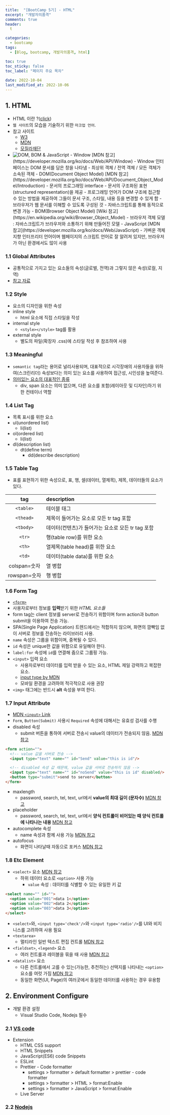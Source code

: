 ```yaml
---
title:  "[BootCamp 5기] - HTML"
excerpt: "개발자의품격"
comments: true
header:
  t

categories:
  - bootcamp
tags:
  - [Blog, bootcamp, 개발자의품격, html]

toc: true
toc_sticky: false
toc_label: "페이지 주요 목차" 
 
date: 2022-10-04
last_modified_at: 2022-10-06
---
```


<!-- <img src="../../assets/images/posts/bootcamp005/개발자의품격001.png" width="100%"/> -->

## 1. HTML

- HTML 이란 ?([click](https://namu.wiki/w/HTML))
- `웹 사이트`의 모습을 기술하기 위한 `마크업 언어`.
- 참고 사이트
  - [W3](https://www.w3.org/)
  - [MDN](https://developer.mozilla.org/ko/)
  - [모질라재단](https://namu.wiki/w/%EB%AA%A8%EC%A7%88%EB%9D%BC%20%EC%9E%AC%EB%8B%A8)
- <img src="https://velog.velcdn.com/images%2Fhadoyaji%2Fpost%2F441a79f9-24d3-44c2-abfc-73d7dfbaa8f0%2Fimage.png" with="70%" alt="DOM, BOM & JavaScript"/>
  - Window [MDN 참고](https://developer.mozilla.org/ko/docs/Web/API/Window)
    - Window 인터페이스는 DOM 문서를 담은 창을 나타냄
    - 최상위 객체 / 전역 객체 / 모든 객체가 소속된 객체
  - DOM(Document Object Model) [MDN 참고](https://developer.mozilla.org/ko/docs/Web/API/Document_Object_Model/Introduction)
    - 문서의 프로그래밍 interface
    - 문서의 구조화된 표현(structured representation)을 제공
    - 프로그래밍 언어가 DOM 구조에 접근할 수 있는 방법을 제공하여 그들이 문서 구조, 스타일, 내용 등을 변경할 수 있게 함
    - 브라우저가 웹 문서를 이해할 수 있도록 구성된 것
    - 자바스크립트를 통해 동적으로 변경 가능
  - BOM(Browser Object Model) [Wiki 참고](https://en.wikipedia.org/wiki/Browser_Object_Model)
    - 브라우저 객체 모델 : 자바스크립트가 브라우저와 소통하기 위해 만들어진 모델
  - JavaScript [MDN 참고](https://developer.mozilla.org/ko/docs/Web/JavaScript)
    - 가벼운 객체 지향 인터프리터 언어이며 웹페이지의 스크립트 언어로 잘 알려져 있지만, 브라우저가 아닌 환경에서도 많이 사용

### 1.1 Global Attributes

- 공통적으로 가지고 있는 요소들의 속성(글로벌, 전역)과 그렇지 않은 속성(로컬, 지역)
- [참고 자료](https://developer.mozilla.org/ko/docs/Web/HTML/Global_attributes)

### 1.2 Style

- 요소의 디자인을 위한 속성
- inline style
  - html 요소에 직접 스타일을 작성
- internal style
  - ```<style></style>``` tag를 활용
- external style
  - 별도의 파일(확장자 .css)에 스타일 작성 후 참조하여 사용

### 1.3 Meaningful

- `semantic tag`라는 용어로 널리사용되며, 대표적으로 시각장애의 사용자들을 위하여(스크린리더) 속성보다는 의미 있는 요소를 사용하여 접근성, 시인성을 높여준다. 
- [의미있는 요소의 대표적인 종류](https://developer.mozilla.org/ko/docs/Glossary/Semantics)
  - div, span 요소는 의미 없으며, 다른 요소를 포함(레이아웃 및 디자인)하기 위한 컨테이너 역할

### 1.4 List Tag

- 목록 표시를 위한 요소
- ul(unordered list)
  - li(list)
- ol(ordered list)
  - li(list)
- dl(description list)
  - dt(define term)
    - dd(describe description)

### 1.5 Table Tag

- 표를 표현하기 위한 속성으로, 표, 행, 셀(데이터, 열제목), 제목, 데이터들의 요소가 있다.

|     tag      | description                                       |
| :----------: | :------------------------------------------------ |
|  `<table>`   | 테이블 태그                                       |
|  `<thead>`   | 제목이 들어가는 요소로 모든 tr tag 포함           |
|  `<tbody>`   | 데이터(컨텐츠)가 들어가는 요소로 모든 tr tag 포함 |
|    `<tr>`    | 행(table row)를 위한 요소                         |
|    `<th>`    | 열제목(table head)를 위한 요소                    |
|    `<td>`    | 데이터(table data)를 위한 요소                    |
| colspan=숫자 | 열 병합                                           |
| rowspan=숫자 | 행 병합                                           |

### 1.6 Form Tag

- [`<form>`](https://developer.mozilla.org/ko/docs/Web/HTML/Element/form)
- 사용자로부터 정보를 **입력**받기 위한 *HTML 요소들*
- form tag는 client 정보를 server로 전송하기 위함이며 form action과 button submit을 이용하여 전송 가능.
- SPA(Single Page Application) 트렌드에서는 적합하지 않으며, 화면의 깜빡임 없이 서버로 정보를 전송하는 라이브러리 사용.
- `name` 속성은 그룹을 위함이며, 중복될 수 있다.
- `id` 속성은 unique한 값을 위함으로 유일해야 한다.
- `label:for` 속성에 `id`를 연결해 줌으로 그룹핑 가능.
- `<input>` 입력 요소
  - 사용자로부터 데이터를 입력 받을 수 있는 요소, HTML 제일 강력하고 복잡한 요소.
  - [input type by MDN](https://developer.mozilla.org/ko/docs/Web/HTML/Element/Input)
  - 모바일 환경을 고려하여 적극적으로 사용 권장
- `<img>` 태그에는 반드시 **alt** 속성을 부여 한다.
  
### 1.7 Input Attribute

- [MDN `<input>` Link](https://developer.mozilla.org/ko/docs/Web/HTML/Element/Input)
- `Form`, `Button(Submit)` 사용시 `Required` 속성에 대해서는 유효성 검사를 수행
- disabled 속성
  - submit 버튼을 통하여 서버로 전송시 value의 데이터가 전송되지 않음. [MDN 참고](https://developer.mozilla.org/ko/docs/Web/HTML/Element/Input#attr-disabled)

```html
<form action="">
  <!-- value 값을 서버로 전송 -->
  <input type="text" name="" id="Send" value="this is id"/>

  <!-- disabled 속성 값 때문에, value 값을 서버로 전송하지 않음 -->
  <input type="text" name="" id="noSend" value="this is id" disabled/>
  <button type="submit">send to server</button>
</form>
```

- maxlength
  - password, search, tel, text, url에서 **value의 최대 길이 (문자수)** [MDN 참고](https://developer.mozilla.org/ko/docs/Web/HTML/Element/Input#attr-maxlength)
- placeholder
  - password, search, tel, text, url에서 **양식 컨트롤이 비어있는 때 양식 컨트롤에 나타나는 내용** [MDN 참고](https://developer.mozilla.org/ko/docs/Web/HTML/Element/Input#attr-placeholder)
- autocomplete 속성
  - name 속성과 함께 사용 가능 [MDN 참고](https://developer.mozilla.org/ko/docs/Web/HTML/Attributes/autocomplete)
- autofocus
  - 화면이 나타날때 자동으로 포커스 [MDN 참고](https://developer.mozilla.org/ko/docs/Web/HTML/Element/Input#attr-autofocus)

### 1.8 Etc Element

- `<select>` 요소 [MDN 참고](https://developer.mozilla.org/ko/docs/Web/HTML/Element/select)
  - 하위 데이터 요소로 `<option>` 사용 가능
    - `value` 속성 : 데이터를 식별할 수 있는 유일한 키 값

```html
<select name="" id="">
  <option value="001">data 1</option>
  <option value="002">data 2</option>
  <option value="003">data 3</option>
</select>
```

- `<select>`와, `<input type='check'/>`와 `<input type='radio'/>`를 UI와 비지니스를 고려하여 사용 필요
- `<textarea>`
  - 멀티라인 일반 텍스트 편집 컨트롤 [MDN 참고](https://developer.mozilla.org/ko/docs/Web/HTML/Element/textarea)
- `<fieldset>`, `<legend>` 요소
  - 여러 컨트롤과 레이블을 묶을 때 사용 [MDN 참고](https://developer.mozilla.org/ko/docs/Web/HTML/Element/fieldset)
- `<datalist>` 요소
  - 다른 컨트롤에서 고를 수 있는(가능한, 추천하는) 선택지를 나타내는 `<option>` 요소를 여럿 가짐 [MDN 참고](https://developer.mozilla.org/ko/docs/Web/HTML/Element/datalist)
  - 동일한 화면(UI, Page)의 여러곳에서 동일한 데이터를 사용하는 경우 유용함

## 2. Environment Configure

- 개발 환경 설정
  - Visual Studio Code, Nodejs 필수

### 2.1 [VS code](https://code.visualstudio.com/)

- Extension
  - HTML CSS support
  - HTML Snippets
  - JavaScript(ES6) code Snippets
  - ESLint
  - Prettier - Code formatter
    - settings > formatter > default formatter > prettier - code formatter
    - settings > formatter > HTML > format:Enable
    - settings > formatter > JavaScript > format:Enable
  - Live Server

### 2.2 [Nodejs](https://nodejs.org/en/)
